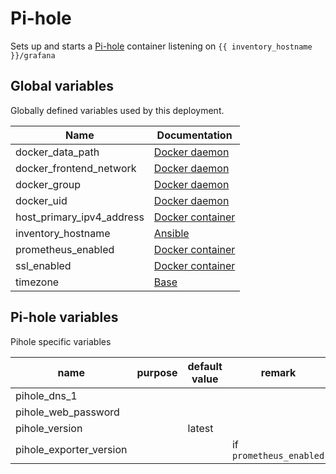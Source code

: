 # Pi-hole

Sets up and starts a [Pi-hole](https://pi-hole.net/) container listening on
`{{ inventory_hostname }}/grafana`

## Global variables

Globally defined variables used by this deployment.

| Name                      | Documentation                                                                                  |
| ------------------------- | ---------------------------------------------------------------------------------------------- |
| docker_data_path          | [Docker daemon](roles/docker_daemon.md)                                                        |
| docker_frontend_network   | [Docker daemon](roles/docker_daemon.md)                                                        |
| docker_group              | [Docker daemon](roles/docker_daemon.md)                                                        |
| docker_uid                | [Docker daemon](roles/docker_daemon.md)                                                        |
| host_primary_ipv4_address | [Docker container](roles/docker_container.md)                                                  |
| inventory_hostname        | [Ansible](https://docs.ansible.com/ansible/latest/reference_appendices/special_variables.html) |
| prometheus_enabled        | [Docker container](roles/docker_container.md)                                                  |
| ssl_enabled               | [Docker container](roles/docker_container.md)                                                  |
| timezone                  | [Base](roles/base.md)                                                                          |

## Pi-hole variables

Pihole specific variables

| name                    | purpose | default value | remark                  |
| ----------------------- | ------- | ------------- | ----------------------- |
| pihole_dns_1            |         |               |                         |
| pihole_web_password     |         |               |                         |
| pihole_version          |         | latest        |                         |
| pihole_exporter_version |         |               | if `prometheus_enabled` |
